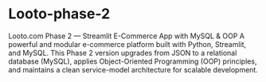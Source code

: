 # Looto-phase-2
 Looto.com Phase 2 — Streamlit E-Commerce App with MySQL &amp; OOP A powerful and modular e-commerce platform built with Python, Streamlit, and MySQL. This Phase 2 version upgrades from JSON to a relational database (MySQL), applies Object-Oriented Programming (OOP) principles, and maintains a clean service-model architecture for scalable development.
